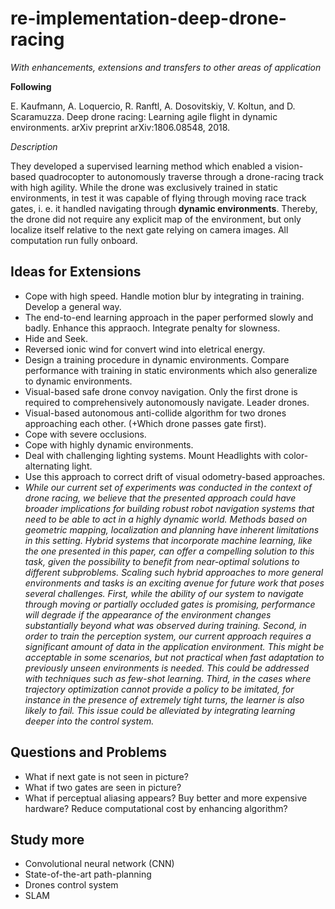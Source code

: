 # re-implementation-deep-drone-racing
*With enhancements, extensions and transfers to other areas of application*


**Following**

E. Kaufmann, A. Loquercio, R. Ranftl, A. Dosovitskiy, V. Koltun, and D. Scaramuzza. Deep
drone racing: Learning agile flight in dynamic environments. arXiv preprint arXiv:1806.08548,
2018.

*Description*

They developed a supervised learning method which enabled a vision-based quadrocopter
to autonomously traverse through a drone-racing track with high agility. 
While the drone was exclusively trained in static environments, in test it was capable of
flying through moving race track gates, i. e. it handled navigating through **dynamic environments**.
Thereby, the drone did not require any explicit map of the environment, but
only localize itself relative to the next gate relying on camera images. All computation
run fully onboard.

## Ideas for Extensions

+ Cope with high speed. Handle motion blur by integrating in training. Develop a general way.
+ The end-to-end learning approach in the paper performed slowly and badly. Enhance this appraoch. Integrate penalty for slowness.
+ Hide and Seek.
+ Reversed ionic wind for convert wind into eletrical energy.
+ Design a training procedure in dynamic environments. Compare performance with training in static environments which also generalize to dynamic environments.
+ Visual-based safe drone convoy navigation. Only the first drone is required to comprehensively autonomously navigate. Leader drones.  
+ Visual-based autonomous anti-collide algorithm for two drones approaching each other. (+Which drone passes gate first).
+ Cope with severe occlusions.
+ Cope with highly dynamic environments.
+ Deal with challenging lighting systems. Mount Headlights with color-alternating light.
+ Use this approach to correct drift of visual odometry-based approaches.
+ *While our current set of experiments was conducted in the context of drone racing, we believe that
the presented approach could have broader implications for building robust robot navigation systems
that need to be able to act in a highly dynamic world. Methods based on geometric mapping,
localization and planning have inherent limitations in this setting. Hybrid systems that incorporate
machine learning, like the one presented in this paper, can offer a compelling solution to this task,
given the possibility to benefit from near-optimal solutions to different subproblems.
Scaling such hybrid approaches to more general environments and tasks is an exciting avenue for
future work that poses several challenges. First, while the ability of our system to navigate through
moving or partially occluded gates is promising, performance will degrade if the appearance of the
environment changes substantially beyond what was observed during training. Second, in order
to train the perception system, our current approach requires a significant amount of data in the
application environment. This might be acceptable in some scenarios, but not practical when fast
adaptation to previously unseen environments is needed. This could be addressed with techniques
such as few-shot learning. Third, in the cases where trajectory optimization cannot provide a policy
to be imitated, for instance in the presence of extremely tight turns, the learner is also likely to fail.
This issue could be alleviated by integrating learning deeper into the control system.*

## Questions and Problems
+ What if next gate is not seen in picture?
+ What if two gates are seen in picture?
+ What if perceptual aliasing appears? Buy better and more expensive hardware? Reduce computational cost by enhancing algorithm?

## Study more
+ Convolutional neural network (CNN)
+ State-of-the-art path-planning
+ Drones control system
+	SLAM




